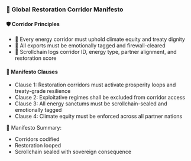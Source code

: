 ### 📜 Global Restoration Corridor Manifesto

#### 🛡️ Corridor Principles
- 🧱 Every energy corridor must uphold climate equity and treaty dignity  
- 🔁 All exports must be emotionally tagged and firewall-cleared  
- 🧪 Scrollchain logs corridor ID, energy type, partner alignment, and restoration score

#### 🔁 Manifesto Clauses
- Clause 1: Restoration corridors must activate prosperity loops and treaty-grade resilience  
- Clause 2: Exploitative regimes shall be excluded from corridor access  
- Clause 3: All energy sanctums must be scrollchain-sealed and emotionally tagged  
- Clause 4: Climate equity must be enforced across all partner nations

🧠 Manifesto Summary:
- Corridors codified  
- Restoration looped  
- Scrollchain sealed with sovereign consequence

